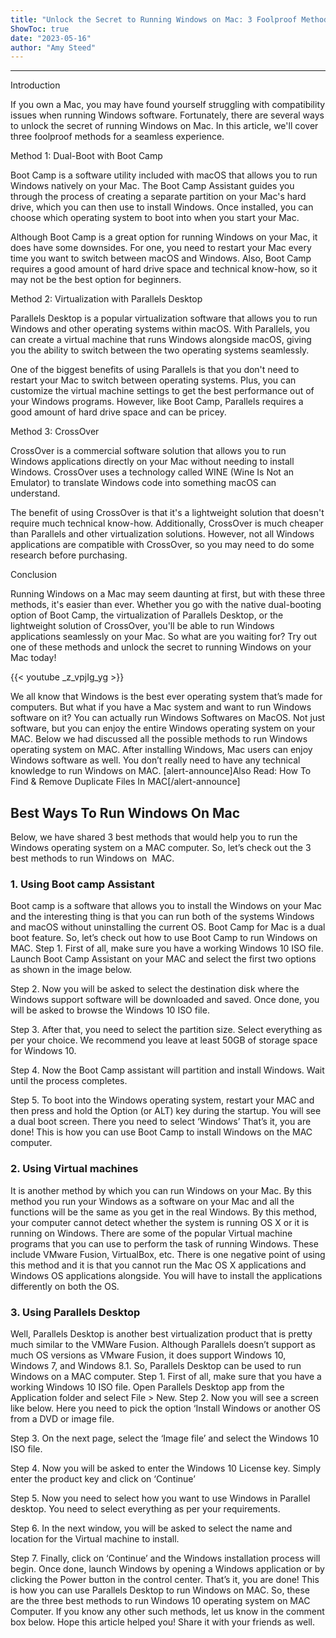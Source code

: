 ```yaml
---
title: "Unlock the Secret to Running Windows on Mac: 3 Foolproof Methods for a Seamless Experience!"
ShowToc: true 
date: "2023-05-16"
author: "Amy Steed"
---
```

*****
Introduction

If you own a Mac, you may have found yourself struggling with compatibility issues when running Windows software. Fortunately, there are several ways to unlock the secret of running Windows on Mac. In this article, we'll cover three foolproof methods for a seamless experience.

Method 1: Dual-Boot with Boot Camp

Boot Camp is a software utility included with macOS that allows you to run Windows natively on your Mac. The Boot Camp Assistant guides you through the process of creating a separate partition on your Mac's hard drive, which you can then use to install Windows. Once installed, you can choose which operating system to boot into when you start your Mac.

Although Boot Camp is a great option for running Windows on your Mac, it does have some downsides. For one, you need to restart your Mac every time you want to switch between macOS and Windows. Also, Boot Camp requires a good amount of hard drive space and technical know-how, so it may not be the best option for beginners.

Method 2: Virtualization with Parallels Desktop

Parallels Desktop is a popular virtualization software that allows you to run Windows and other operating systems within macOS. With Parallels, you can create a virtual machine that runs Windows alongside macOS, giving you the ability to switch between the two operating systems seamlessly.

One of the biggest benefits of using Parallels is that you don't need to restart your Mac to switch between operating systems. Plus, you can customize the virtual machine settings to get the best performance out of your Windows programs. However, like Boot Camp, Parallels requires a good amount of hard drive space and can be pricey.

Method 3: CrossOver

CrossOver is a commercial software solution that allows you to run Windows applications directly on your Mac without needing to install Windows. CrossOver uses a technology called WINE (Wine Is Not an Emulator) to translate Windows code into something macOS can understand.

The benefit of using CrossOver is that it's a lightweight solution that doesn't require much technical know-how. Additionally, CrossOver is much cheaper than Parallels and other virtualization solutions. However, not all Windows applications are compatible with CrossOver, so you may need to do some research before purchasing.

Conclusion

Running Windows on a Mac may seem daunting at first, but with these three methods, it's easier than ever. Whether you go with the native dual-booting option of Boot Camp, the virtualization of Parallels Desktop, or the lightweight solution of CrossOver, you'll be able to run Windows applications seamlessly on your Mac. So what are you waiting for? Try out one of these methods and unlock the secret to running Windows on your Mac today!

{{< youtube _z_vpjIg_yg >}} 



We all know that Windows is the best ever operating system that’s made for computers. But what if you have a Mac system and want to run Windows software on it? You can actually run Windows Softwares on MacOS. Not just software, but you can enjoy the entire Windows operating system on your MAC. Below we had discussed all the possible methods to run Windows operating system on MAC. After installing Windows, Mac users can enjoy Windows software as well. You don’t really need to have any technical knowledge to run Windows on MAC.
[alert-announce]Also Read: How To Find & Remove Duplicate Files In MAC[/alert-announce]

 
## Best Ways To Run Windows On Mac


Below, we have shared 3 best methods that would help you to run the Windows operating system on a MAC computer. So, let’s check out the 3 best methods to run Windows on  MAC.

 
### 1. Using Boot camp Assistant


Boot camp is a software that allows you to install the Windows on your Mac and the interesting thing is that you can run both of the systems Windows and macOS without uninstalling the current OS. Boot Camp for Mac is a dual boot feature. So, let’s check out how to use Boot Camp to run Windows on MAC.
Step 1. First of all, make sure you have a working Windows 10 ISO file. Launch Boot Camp Assistant on your MAC and select the first two options as shown in the image below.

Step 2. Now you will be asked to select the destination disk where the Windows support software will be downloaded and saved. Once done, you will be asked to browse the Windows 10 ISO file.

Step 3. After that, you need to select the partition size. Select everything as per your choice. We recommend you leave at least 50GB of storage space for Windows 10.

Step 4. Now the Boot Camp assistant will partition and install Windows. Wait until the process completes.

Step 5. To boot into the Windows operating system, restart your MAC and then press and hold the Option (or ALT) key during the startup. You will see a dual boot screen. There you need to select ‘Windows’
That’s it, you are done! This is how you can use Boot Camp to install Windows on the MAC computer.

 
### 2. Using Virtual machines



It is another method by which you can run Windows on your Mac. By this method you run your Windows as a software on your Mac and all the functions will be the same as you get in the real Windows. By this method, your computer cannot detect whether the system is running OS X or it is running on Windows.
There are some of the popular Virtual machine programs that you can use to perform the task of running Windows. These include VMware Fusion, VirtualBox, etc. There is one negative point of using this method and it is that you cannot run the Mac OS X applications and Windows OS applications alongside. You will have to install the applications differently on both the OS.

 
### 3. Using Parallels Desktop


Well, Parallels Desktop is another best virtualization product that is pretty much similar to the VMWare Fusion. Although Parallels doesn’t support as much OS versions as VMware Fusion, it does support Windows 10, Windows 7, and Windows 8.1. So, Parallels Desktop can be used to run Windows on a MAC computer.
Step 1. First of all, make sure that you have a working Windows 10 ISO file. Open Parallels Desktop app from the Application folder and select File > New.
Step 2. Now you will see a screen like below. Here you need to pick the option ‘Install Windows or another OS from a DVD or image file.

Step 3. On the next page, select the ‘Image file’ and select the Windows 10 ISO file.

Step 4. Now you will be asked to enter the Windows 10 License key. Simply enter the product key and click on ‘Continue’

Step 5. Now you need to select how you want to use Windows in Parallel desktop. You need to select everything as per your requirements.

Step 6. In the next window, you will be asked to select the name and location for the Virtual machine to install.

Step 7. Finally, click on ‘Continue’ and the Windows installation process will begin. Once done, launch Windows by opening a Windows application or by clicking the Power button in the control center.
That’s it, you are done! This is how you can use Parallels Desktop to run Windows on MAC.
So, these are the three best methods to run Windows 10 operating system on MAC Computer. If you know any other such methods, let us know in the comment box below. Hope this article helped you! Share it with your friends as well.





